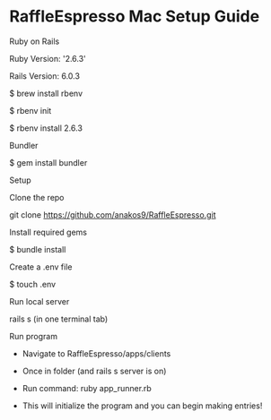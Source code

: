 # RaffleEspresso Mac Setup Guide

Ruby on Rails

Ruby Version: '2.6.3'

Rails Version: 6.0.3

$ brew install rbenv

$ rbenv init

$ rbenv install 2.6.3


Bundler

$ gem install bundler


Setup

Clone the repo

git clone https://github.com/anakos9/RaffleEspresso.git

Install required gems

$ bundle install

Create a .env file

$ touch .env

Run local server

rails s (in one terminal tab)

Run program

- Navigate to RaffleEspresso/apps/clients

- Once in folder (and rails s server is on)

- Run command: ruby app_runner.rb 

- This will initialize the program and you can begin making entries!



